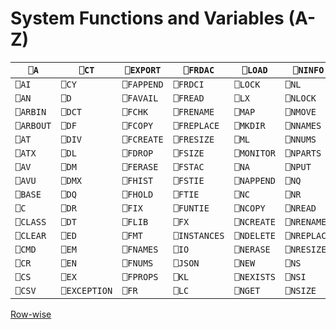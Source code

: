 # System Functions and Variables (A-Z)

| `⎕A` | `⎕CT` | `⎕EXPORT` | `⎕FRDAC` | `⎕LOAD` | `⎕NINFO` | `⎕NTIE` | `⎕S` | `⎕SVQ` | `⎕TS` |
| --- | --- | --- | --- | --- | --- | --- | --- | --- | --- |
| `⎕AI` | `⎕CY` | `⎕FAPPEND` | `⎕FRDCI` | `⎕LOCK` | `⎕NL` | `⎕NULL` | `⎕SAVE` | `⎕SVR` | `⎕TSYNC` |
| `⎕AN` | `⎕D` | `⎕FAVAIL` | `⎕FREAD` | `⎕LX` | `⎕NLOCK` | `⎕NUNTIE` | `⎕SD` | `⎕SVS` | `⎕UCS` |
| `⎕ARBIN` | `⎕DCT` | `⎕FCHK` | `⎕FRENAME` | `⎕MAP` | `⎕NMOVE` | `⎕NXLATE` | `⎕SE` | `⎕TALLOC` | `⎕USING` |
| `⎕ARBOUT` | `⎕DF` | `⎕FCOPY` | `⎕FREPLACE` | `⎕MKDIR` | `⎕NNAMES` | `⎕OFF` | `⎕SH` | `⎕TC` | `⎕VFI` |
| `⎕AT` | `⎕DIV` | `⎕FCREATE` | `⎕FRESIZE` | `⎕ML` | `⎕NNUMS` | `⎕OPT` | `⎕SHADOW` | `⎕TCNUMS` | `⎕VR` |
| `⎕ATX` | `⎕DL` | `⎕FDROP` | `⎕FSIZE` | `⎕MONITOR` | `⎕NPARTS` | `⎕OR` | `⎕SI` | `⎕TGET` | `⎕WA` |
| `⎕AV` | `⎕DM` | `⎕FERASE` | `⎕FSTAC` | `⎕NA` | `⎕NPUT` | `⎕PATH` | `⎕SIGNAL` | `⎕THIS` | `⎕WC` |
| `⎕AVU` | `⎕DMX` | `⎕FHIST` | `⎕FSTIE` | `⎕NAPPEND` | `⎕NQ` | `⎕PFKEY` | `⎕SIZE` | `⎕TID` | `⎕WG` |
| `⎕BASE` | `⎕DQ` | `⎕FHOLD` | `⎕FTIE` | `⎕NC` | `⎕NR` | `⎕PP` | `⎕SM` | `⎕TKILL` | `⎕WN` |
| `⎕C` | `⎕DR` | `⎕FIX` | `⎕FUNTIE` | `⎕NCOPY` | `⎕NREAD` | `⎕PROFILE` | `⎕SR` | `⎕TNAME` | `⎕WS` |
| `⎕CLASS` | `⎕DT` | `⎕FLIB` | `⎕FX` | `⎕NCREATE` | `⎕NRENAME` | `⎕PW` | `⎕SRC` | `⎕TNUMS` | `⎕WSID` |
| `⎕CLEAR` | `⎕ED` | `⎕FMT` | `⎕INSTANCES` | `⎕NDELETE` | `⎕NREPLACE` | `⎕R` | `⎕STACK` | `⎕TPOOL` | `⎕WX` |
| `⎕CMD` | `⎕EM` | `⎕FNAMES` | `⎕IO` | `⎕NERASE` | `⎕NRESIZE` | `⎕REFS` | `⎕STATE` | `⎕TPUT` | `⎕XML` |
| `⎕CR` | `⎕EN` | `⎕FNUMS` | `⎕JSON` | `⎕NEW` | `⎕NS` | `⎕RL` | `⎕STOP` | `⎕TRACE` | `⎕XSI` |
| `⎕CS` | `⎕EX` | `⎕FPROPS` | `⎕KL` | `⎕NEXISTS` | `⎕NSI` | `⎕RSI` | `⎕SVC` | `⎕TRAP` | `⎕XT` |
| `⎕CSV` | `⎕EXCEPTION` | `⎕FR` | `⎕LC` | `⎕NGET` | `⎕NSIZE` | `⎕RTL` | `⎕SVO` | `⎕TREQ` | `⎕Á` |

[Row-wise](/system-functions-and-variables-rowwise.md#)
